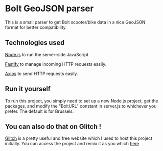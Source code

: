 # Bolt GeoJSON parser

This is a small parser to get Bolt scooter/bike data in a nice GeoJSON format for better compatibility.

## Technologies used

[Node.js](https://nodejs.org/en/about/) to run the server-side JavaScript.

[Fastify](https://www.fastify.io/) to manage incoming HTTP requests easily.

[Axios](https://axios-http.com/docs/intro/) to send HTTP requests easily.

## Run it yourself

To run this project, you simply need to set up a new Node.js project, get the packages, and modify the "BoltURL" constant in server.js to whichever you prefer. The default is for Brussels.

## You can also do that on Glitch !

[Glitch](https://glitch.com) is a pretty useful and free website which I used to host this project initially. You can access the project and remix it as you which [here](https://glitch.com/~bolt-geojson-parser)
